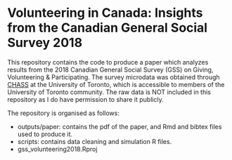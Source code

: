 # Volunteering in Canada: Insights from the Canadian General Social Survey 2018

This repository contains the code to produce a paper which analyzes results from the 2018 Canadian General Social Survey (GSS) on Giving, Volunteering & Participating. The survey microdata was obtained through [CHASS](http://dc.chass.utoronto.ca/myaccess.html) at the University of Toronto, which is accessible to members of the University of Toronto community. The raw data is NOT included in this repository as I do have permission to share it publicly.

The repository is organised as follows:

* outputs/paper: contains the pdf of the paper, and Rmd and bibtex files used to produce it.
* scripts: contains data cleaning and simulation R files.
* gss_volunteering2018.Rproj
